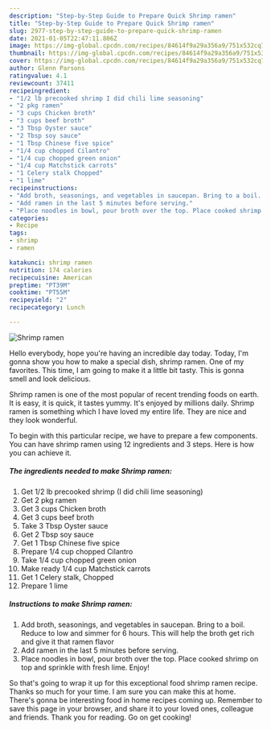 ```yaml
---
description: "Step-by-Step Guide to Prepare Quick Shrimp ramen"
title: "Step-by-Step Guide to Prepare Quick Shrimp ramen"
slug: 2977-step-by-step-guide-to-prepare-quick-shrimp-ramen
date: 2021-01-05T22:47:11.806Z
image: https://img-global.cpcdn.com/recipes/84614f9a29a356a9/751x532cq70/shrimp-ramen-recipe-main-photo.jpg
thumbnail: https://img-global.cpcdn.com/recipes/84614f9a29a356a9/751x532cq70/shrimp-ramen-recipe-main-photo.jpg
cover: https://img-global.cpcdn.com/recipes/84614f9a29a356a9/751x532cq70/shrimp-ramen-recipe-main-photo.jpg
author: Glenn Parsons
ratingvalue: 4.1
reviewcount: 37411
recipeingredient:
- "1/2 lb precooked shrimp I did chili lime seasoning"
- "2 pkg ramen"
- "3 cups Chicken broth"
- "3 cups beef broth"
- "3 Tbsp Oyster sauce"
- "2 Tbsp soy sauce"
- "1 Tbsp Chinese five spice"
- "1/4 cup chopped Cilantro"
- "1/4 cup chopped green onion"
- "1/4 cup Matchstick carrots"
- "1 Celery stalk Chopped"
- "1 lime"
recipeinstructions:
- "Add broth, seasonings, and vegetables in saucepan. Bring to a boil. Reduce to low and simmer for 6 hours. This will help the broth get rich and give it that ramen flavor"
- "Add ramen in the last 5 minutes before serving."
- "Place noodles in bowl, pour broth over the top. Place cooked shrimp on top and sprinkle with fresh lime. Enjoy!"
categories:
- Recipe
tags:
- shrimp
- ramen

katakunci: shrimp ramen 
nutrition: 174 calories
recipecuisine: American
preptime: "PT39M"
cooktime: "PT55M"
recipeyield: "2"
recipecategory: Lunch

---
```



![Shrimp ramen](https://img-global.cpcdn.com/recipes/84614f9a29a356a9/751x532cq70/shrimp-ramen-recipe-main-photo.jpg)

Hello everybody, hope you're having an incredible day today. Today, I'm gonna show you how to make a special dish, shrimp ramen. One of my favorites. This time, I am going to make it a little bit tasty. This is gonna smell and look delicious.



Shrimp ramen is one of the most popular of recent trending foods on earth. It is easy, it is quick, it tastes yummy. It's enjoyed by millions daily. Shrimp ramen is something which I have loved my entire life. They are nice and they look wonderful.


To begin with this particular recipe, we have to prepare a few components. You can have shrimp ramen using 12 ingredients and 3 steps. Here is how you can achieve it.

<!--inarticleads1-->

##### The ingredients needed to make Shrimp ramen:

1. Get 1/2 lb precooked shrimp (I did chili lime seasoning)
1. Get 2 pkg ramen
1. Get 3 cups Chicken broth
1. Get 3 cups beef broth
1. Take 3 Tbsp Oyster sauce
1. Get 2 Tbsp soy sauce
1. Get 1 Tbsp Chinese five spice
1. Prepare 1/4 cup chopped Cilantro
1. Take 1/4 cup chopped green onion
1. Make ready 1/4 cup Matchstick carrots
1. Get 1 Celery stalk, Chopped
1. Prepare 1 lime




<!--inarticleads2-->

##### Instructions to make Shrimp ramen:

1. Add broth, seasonings, and vegetables in saucepan. Bring to a boil. Reduce to low and simmer for 6 hours. This will help the broth get rich and give it that ramen flavor
1. Add ramen in the last 5 minutes before serving.
1. Place noodles in bowl, pour broth over the top. Place cooked shrimp on top and sprinkle with fresh lime. Enjoy!




So that's going to wrap it up for this exceptional food shrimp ramen recipe. Thanks so much for your time. I am sure you can make this at home. There's gonna be interesting food in home recipes coming up. Remember to save this page in your browser, and share it to your loved ones, colleague and friends. Thank you for reading. Go on get cooking!

